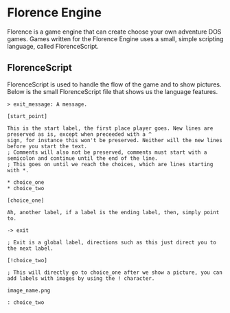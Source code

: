 # Florence Engine

Florence is a game engine that can create choose your own adventure DOS games.
Games written for the Florence Engine uses a small, simple scripting language, called FlorenceScript.

## FlorenceScript

FlorenceScript is used to handle the flow of the game and to show pictures. Below is the small FlorenceScript
file that shows us the language features.

```
> exit_message: A message.

[start_point]

This is the start label, the first place player goes. New lines are preserved as is, except when preceeded with a ^
sign, for instance this won't be preserved. Neither will the new lines before you start the text.
; Comments will also not be preserved, comments must start with a semicolon and continue until the end of the line.
; This goes on until we reach the choices, which are lines starting with *.

* choice_one
* choice_two

[choice_one]

Ah, another label, if a label is the ending label, then, simply point to.

-> exit

; Exit is a global label, directions such as this just direct you to the next label.

[!choice_two]

; This will directly go to choice_one after we show a picture, you can add labels with images by using the ! character.

image_name.png

: choice_two 
```
